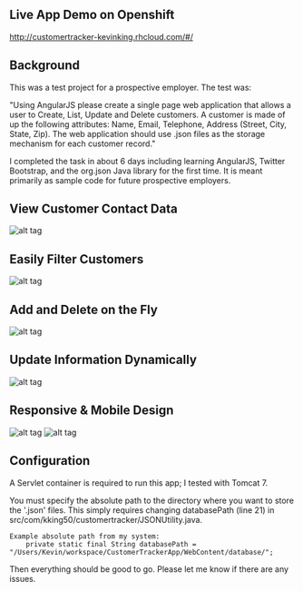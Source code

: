 Live App Demo on Openshift
--------------------------
http://customertracker-kevinking.rhcloud.com/#/

Background
----------

This was a test project for a prospective employer. The test was:

"Using AngularJS please create a single page web application that allows a user to Create, List, Update and Delete customers.  A customer is made of up the following attributes: Name, Email, Telephone, Address (Street, City, State, Zip). The web application should use .json files as the storage mechanism for each customer record."

I completed the task in about 6 days including learning AngularJS, Twitter Bootstrap, and the org.json Java library for the first time. It is meant primarily as sample code for future prospective employers.

View Customer Contact Data
--------------------------
![alt tag](http://i1282.photobucket.com/albums/a532/kking50/CustomerTrackerList_zps15e40496.png)

Easily Filter Customers
-----------------------
![alt tag](http://i1282.photobucket.com/albums/a532/kking50/CustomerTrackerFilter_zps2aec09ae.png)

Add and Delete on the Fly
-------------------------
![alt tag](http://i1282.photobucket.com/albums/a532/kking50/CustomerTrackerAdd_zps216fafea.png)

Update Information Dynamically
------------------------------
![alt tag](http://i1282.photobucket.com/albums/a532/kking50/CustomerTrackerUpdate_zps6666b100.png)

Responsive & Mobile Design
--------------------------
![alt tag](http://i1282.photobucket.com/albums/a532/kking50/CustomerTrackerResponsiveTop_zpsda324915.png)
![alt tag](http://i1282.photobucket.com/albums/a532/kking50/CustomerTrackerResponsiveBottom_zpsd929e539.png)

Configuration
-------------

A Servlet container is required to run this app; I tested with Tomcat 7.

You must specify the absolute path to the directory where you want to store the '.json' files.
This simply requires changing databasePath (line 21) in src/com/kking50/customertracker/JSONUtility.java.

	Example absolute path from my system:
		private static final String databasePath = "/Users/Kevin/workspace/CustomerTrackerApp/WebContent/database/";
		
Then everything should be good to go. Please let me know if there are any issues.
